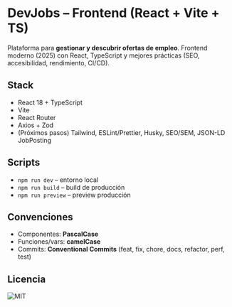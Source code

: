# DevJobs – Frontend (React + Vite + TS)

Plataforma para **gestionar y descubrir ofertas de empleo**. Frontend moderno (2025) con React, TypeScript y mejores prácticas (SEO, accesibilidad, rendimiento, CI/CD).

## Stack

- React 18 + TypeScript
- Vite
- React Router
- Axios + Zod
- (Próximos pasos) Tailwind, ESLint/Prettier, Husky, SEO/SEM, JSON-LD JobPosting

## Scripts

- `npm run dev` – entorno local
- `npm run build` – build de producción
- `npm run preview` – preview producción

## Convenciones

- Componentes: **PascalCase**
- Funciones/vars: **camelCase**
- Commits: **Conventional Commits** (feat, fix, chore, docs, refactor, perf, test)

## Licencia

![MIT](LICENSE)
